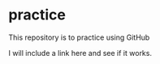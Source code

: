 # practice
This repository is to practice using GitHub

I will include a link here and see if it works.